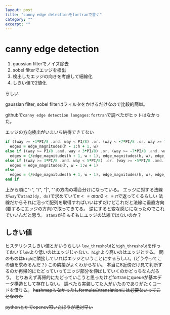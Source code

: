 ```yaml
---
layout: post
title: "canny edge detectionをfortranで書く"
category: ""
excerpt: ""
---
```


# canny edge detection

1. gaussian filterでノイズ除去
1. sobel filterでエッジを検出
1. 検出したエッジの向きを考慮して細線化
1. しきい値で2値化

らしい

gaussian filter, sobel filterはフィルタをかけるだけなので比較的簡単。

githubで`canny edge detection langages:fortran`で調べたがヒットはなかった。

エッジの方向検出がいまいち納得できてない

```fortran
if ((way >= -1*PI/8 .and. way < PI/8) .or. (way < -7*PI/8 .or. way >= 7*PI/8)) then
  edges = edge_magnitudes(h - 1:h + 1, w)
else if ((way >= PI/8 .and. way < 3*PI/8) .or. (way >= -7*PI/8 .and. way < -5*PI/8)) then
  edges = (/edge_magnitudes(h - 1, w - 1), edge_magnitudes(h, w), edge_magnitudes(h + 1, w + 1)/)
else if ((way >= 3*PI/8 .and. way < 5*PI/8) .or. (way >= -5*PI/8 .and. way < -3*PI/8)) then
  edges = edge_magnitudes(h, w - 1:w + 1)
else
  edges = (/edge_magnitudes(h + 1, w - 1), edge_magnitudes(h, w), edge_magnitudes(h - 1, w + 1)/)
end if
```

上から順に"-", "/", "|", "\"の方向の場合分けになっている。
エッジに対する法線が`way`で`atan2(dy, dx)`で求めていて$\pi <= atan2 <= \pi$で返ってくるらしい
法線だからそれに沿って配列を取得すればいいはずだけどこれだと法線に垂直方向(要するにエッジの方向)で取ってきてる。
逆にすると変な感じになったのでこれでいいんだと思う。
`atan2`がそもそもにエッジの法線ではないのか？


## しきい値

ヒステリシスしきい値とかいうらしい
`low_threshold`と`high_threshold`を作っておいて`low`より低いのはエッジじゃない、`high`より高いのはエッジとする。
間のものは`high`に隣接していればエッジということにするらしい。(どうやってこの値を求めるんだ？)
この隣接がよくわからない。
本当に8近傍だけ見て判断するのか再帰的にたどっていってエッジ部分を伸ばしていくのかどっちなんだろう。
とりあえず再帰的にたどっていこうと思ったけどfortranにqueueが基本データ構造として存在しない。
調べたら実装してた人がいたのでありがたくコードを借りる。
~~hashmapもなかったしformulaのtranslationには必要ないってことなのか~~





~~pythonとかでopencv叩いたほうが絶対早い~~



